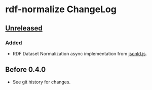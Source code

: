 # rdf-normalize ChangeLog

## [Unreleased]

### Added
- RDF Dataset Normalization async implementation from [jsonld.js][].

## Before 0.4.0

- See git history for changes.

[jsonld.js]: https://github.com/digitalbazaar/jsonld.js

[Unreleased]: https://github.com/digitalbazaar/rdf-normalize/compare/0.4.0...HEAD
[0.4.0]: https://github.com/digitalbazaar/jsonld/compare/0.0.0...0.4.0
